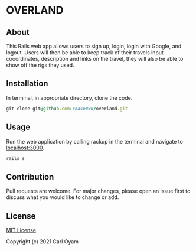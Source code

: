 # OVERLAND

## About
This Rails web app allows users to sign up, login, login with Google, and logout. Users will then be able to keep track of their travels input cooordinates, description and links on the travel, they will also be able to show off the rigs they used.

## Installation
In terminal, in appropriate directory, clone the code.
```ruby
git clone git@github.com:chase090/overland.git
```

## Usage
Run the web application by calling rackup in the terminal and navigate to [localhost:3000](localhost:3000/).
```ruby
rails s
```


## Contribution
Pull requests are welcome. For major changes, please open an issue first to discuss what you would like to change or add.

## License
[MIT License](https://choosealicense.com/licenses/mit/)

Copyright (c) 2021 Carl Oyam

